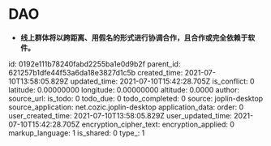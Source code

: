 # DAO

- **线上群体将以跨距离、用假名的形式进行协调合作，且合作或完全依赖于软件。**



id: 0192e111b78240fabd2255ba1e0d9b2f
parent_id: 621257b1dfe44f53a6da18e3827d1c5b
created_time: 2021-07-10T13:58:05.829Z
updated_time: 2021-07-10T15:42:28.705Z
is_conflict: 0
latitude: 0.00000000
longitude: 0.00000000
altitude: 0.0000
author: 
source_url: 
is_todo: 0
todo_due: 0
todo_completed: 0
source: joplin-desktop
source_application: net.cozic.joplin-desktop
application_data: 
order: 0
user_created_time: 2021-07-10T13:58:05.829Z
user_updated_time: 2021-07-10T15:42:28.705Z
encryption_cipher_text: 
encryption_applied: 0
markup_language: 1
is_shared: 0
type_: 1